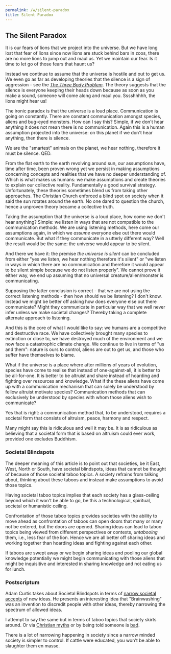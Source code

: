 ```yaml
---
permalink: /w/silent-paradox
title: Silent Paradox
---
```


## The Silent Paradox

It is our fears of lions that we project into the universe. But we have long lost that fear of lions since now lions are stuck behind bars in zoos, there are no more lions to jump out and maul us. Yet we maintain our fear. Is it time to let go of those fears that haunt us?

Instead we continue to assume that the universe is hostile and out to get us. We even go as far as developing theories that the silence is a sign of aggression - see the [*The Three Body Problem*](https://en.wikipedia.org/wiki/The_Three-Body_Problem_(novel)). The theory suggests that the silence is everyone keeping their heads down because as soon as you make a sound, someone will come along and maul you. Sssshhhhh, the lions might hear us!

The ironic paradox is that the universe is a loud place. Communication is going on constantly. There are constant communication amongst species, aliens and bug-eyed monsters. How can I say this? Simple, if we don't hear anything it does not mean there is no communication. Again this is a human assumption projected into the universe: on this planet if we don't hear anything, then there is silence.

We are the "smartest" animals on the planet, we hear nothing, therefore it must be silence. QED.

From the flat earth to the earth revolving around sun, our assumptions have, time after time, been proven wrong yet we persist in making assumptions concerning concepts and realities that we have no deeper understanding of. Which is what makes us humans: we make assumptions and create theories to explain our collective reality. Fundamentally a good survival strategy. Unfortunately, these theories sometimes blend us from taking other approaches. The Christian Church enforced a blind spot on society when it said the sun rotates around the earth. No one dared to question the church, hence a unproven theory became a collective truth.

Taking the assumption that the universe is a loud place, how come we don't hear anything? Simple: we listen in ways that are not compatible to the communication methods. We are using listening methods, here come our assumptions again, in which we *assume* everyone else out there would communicate. But what if they communicate in a utterly different way? Well the result would be the same: the universe would appear to be silent.

And there we have it: the premise *the universe is silent* can be concluded from either "yes we listen, we hear nothing therefore it's silent" or "we listen in ways in which there are no communication and therefore it would appear to be silent simple because we do not listen properly". We cannot prove it either way, we end up assuming that no universal creature/alien/monster is communicating.

Supposing the latter conclusion is correct - that we are not using the correct listening methods - then how should we be listening? I don't know. Instead we might be better off asking how does everyone else out there communicate? Might they communicate in particular way that we well never infer unless we make societal changes? Thereby taking a complete alternate approach to listening.

And this is the core of what I would like to say: we humans are a competitive and destructive race. We have collectively brought many species to extinction or close to, we have destroyed much of the environment and we now face a catastrophic climate change. We continue to live in terms of "us and them": nature is ours to control, aliens are out to get us, and those who suffer have themselves to blame.

What if the universe is a place where after millions of years of evolution, species have come to realise that instead of one-against-all, it is better to be all-for-one. It is better to be altruist and share instead of hoarding and fighting over resources and knowledge. What if the these aliens have come up with a communication mechanism that can solely be understood by fellow altruist motivate species? Communication methods that can exclusively be understood by species with whom those aliens wish to communicate?

Yes that is right: a communication method that, to be understood, requires a societal form that consists of altruism, peace, harmony and respect. 

Many might say this is ridiculous and well it may be. It is as ridiculous as believing that a societal form that is based on altruism could ever work, provided one excludes Buddhism.

### Societal Blindspots

The deeper meaning of this article is to point out that societies, be it East, West, North or South, have societal blindspots, ideas that cannot be thought of because of those societal taboo topics. A society refrains from talking about, thinking about these taboos and instead make assumptions to avoid those topics.

Having societal taboo topics implies that each society has a glass-ceiling beyond which it won't be able to go, be this a technological, spiritual, societal or humanistic ceiling. 

Confrontation of those taboo topics provides societies with the ability to move ahead as confrontation of taboos can open doors that many or many not be entered, but the doors are opened. Sharing ideas can lead to taboo topics being viewed from different perspectives or contexts, *untabooing* them, i.e., less fear of the lion. Hence we are all better off sharing ideas and working together than hoarding ideas and fighting against each other.

If taboos are swept away or we begin sharing ideas and pooling our global knowledge potentially we might begin communicating with those aliens that might be inquisitive and interested in sharing knowledge and not eating us for lunch.

### Postscriptum 

Adam Curtis takes about Societal Blindspots in terms of [narrow societal accepts](https://www.youtube.com/watch?v=lp2vGAD-BGw) of new ideas. He presents an interesting idea that "Brainwashing" was an invention to discredit people with other ideas, thereby narrowing the spectrum of allowed ideas.

I attempt to say the same but in terms of taboo topics that society skirts around. Or via [Christian myths](https://millieons.org/a/reincarnation-v-resurrection) or by being told someone is [bad](https://millieons.org/w/blabla-is-bad).

There is a lot of narrowing happening in society since a narrow minded society is simpler to control. If cattle were educated, you won't be able to slaughter them en masse.
